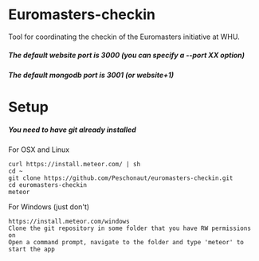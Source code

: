 # Euromasters-checkin
Tool for coordinating the checkin of the Euromasters initiative at WHU.

##### The default website port is 3000 (you can specify a --port XX option)
##### The default mongodb port is 3001 (or website+1)

# Setup
##### You need to have git already installed
For OSX and Linux
```
curl https://install.meteor.com/ | sh
cd ~
git clone https://github.com/Peschonaut/euromasters-checkin.git
cd euromasters-checkin
meteor
```
For Windows (just don't)
```
https://install.meteor.com/windows
Clone the git repository in some folder that you have RW permissions on
Open a command prompt, navigate to the folder and type 'meteor' to start the app
```
